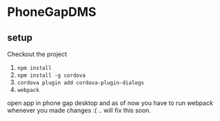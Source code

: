 # PhoneGapDMS

## setup

Checkout the project

1. `npm install`
2. `npm install -g cordova`
3. `cordova plugin add cordova-plugin-dialogs`
4. `webpack`


open app in phone gap desktop and as of now you have to run webpack whenever you made changes :( .. will fix this soon.

